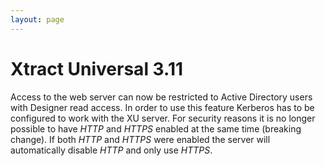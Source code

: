 ```yaml
---
layout: page
---
```


# Xtract Universal 3.11

Access to the web server can now be restricted to Active Directory users with Designer read access.
In order to use this feature Kerberos has to be configured to work with the XU server.
For security reasons it is no longer possible to have *HTTP* and *HTTPS* enabled at the same time (breaking change). If both *HTTP* and *HTTPS* were enabled the server will automatically disable *HTTP* and only use *HTTPS*.